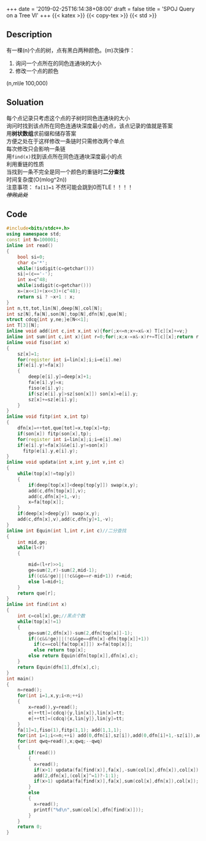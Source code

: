 +++
date = '2019-02-25T16:14:38+08:00'
draft = false
title = 'SPOJ Query on a Tree VI'
+++
{{< katex >}} {{< copy-tex >}} {{< std >}}
## Description
有一棵\(n\)个点的树，点有黑白两种颜色。\(m\)次操作：
1. 询问一个点所在的同色连通块的大小
2. 修改一个点的颜色

\(n,m\le 100,000\)
## Soluation
每个点记录只考虑这个点的子树时同色连通块的大小 \
询问时找到该点所在同色连通块深度最小的点，该点记录的值就是答案 \
用**树状数组**求前缀和储存答案 \
方便之处在于这样修改一条链时只需修改两个单点 \
每次修改只会影响一条链 \
用`find(x)`找到该点所在同色连通块深度最小的点 \
利用重链的性质 \
当找到一条不完全是同一个颜色的重链时**二分查找** \
时间复杂度\(O(mlog^2n)\) \
注意事项： `fa[1]=1` 不然可能会跳到0而TLE！！！！ \
*~~惨败此处~~*
## Code
```cpp
#include<bits/stdc++.h>
using namespace std;
const int N=100001;
inline int read()
{
	bool si=0;
	char c='*';
	while(!isdigit(c=getchar()))
	si|=(c=='-');
	int x=c^48;
	while(isdigit(c=getchar()))
	x=(x<<1)+(x<<3)+(c^48);
	return si ? ~x+1 : x;
}
int n,tt,tot,lin[N],deep[N],col[N];
int sz[N],fa[N],son[N],top[N],dfn[N],que[N];
struct cdcq{int y,ne;}e[N<<1];
int T[3][N];
inline void add(int c,int x,int v){for(;x<=n;x+=x&-x) T[c][x]+=v;}
inline int sum(int c,int x){int r=0;for(;x;x-=x&-x)r+=T[c][x];return r;}
inline void fiso(int x)
{
    sz[x]=1;
    for(register int i=lin[x];i;i=e[i].ne)
    if(e[i].y!=fa[x])
    {
        deep[e[i].y]=deep[x]+1;
        fa[e[i].y]=x;
        fiso(e[i].y);
        if(sz[e[i].y]>sz[son[x]]) son[x]=e[i].y;
        sz[x]+=sz[e[i].y];
    }
}
inline void fitp(int x,int tp)
{
    dfn[x]=++tot,que[tot]=x,top[x]=tp;
    if(son[x]) fitp(son[x],tp);
    for(register int i=lin[x];i;i=e[i].ne)
    if(e[i].y!=fa[x]&&e[i].y!=son[x])
      fitp(e[i].y,e[i].y);
}
inline void updata(int x,int y,int v,int c)
{
	while(top[x]!=top[y])
	{
		if(deep[top[x]]<deep[top[y]]) swap(x,y);
		add(c,dfn[top[x]],v);
		add(c,dfn[x]+1,-v);
		x=fa[top[x]];
	}
	if(deep[x]>deep[y]) swap(x,y);
	add(c,dfn[x],v),add(c,dfn[y]+1,-v);
}
inline int Equin(int l,int r,int c)//二分查找
{
	int mid,ge;
	while(l<r)
	{

		mid=(l+r)>>1;
		ge=sum(2,r)-sum(2,mid-1);
		if((c&&!ge)||(!c&&ge==r-mid+1)) r=mid;
		else l=mid+1;
	}
	return que[r];
}
inline int find(int x)
{
	int c=col[x],ge;//黑点个数
	while(top[x]!=1)
	{
		ge=sum(2,dfn[x])-sum(2,dfn[top[x]]-1);
		if((c&&!ge)||(!c&&ge==dfn[x]-dfn[top[x]]+1))
		  if(c==col[fa[top[x]]]) x=fa[top[x]];
		  else return top[x];
		else return Equin(dfn[top[x]],dfn[x],c);
	}
	return Equin(dfn[1],dfn[x],c);
}
int main()
{
	n=read();
	for(int i=1,x,y;i<n;++i)
	{
		x=read(),y=read();
		e[++tt]=(cdcq){y,lin[x]},lin[x]=tt;
		e[++tt]=(cdcq){x,lin[y]},lin[y]=tt;
	}
	fa[1]=1,fiso(1),fitp(1,1); add(1,1,1);
	for(int i=1;i<=n;++i) add(0,dfn[i],sz[i]),add(0,dfn[i]+1,-sz[i]),add(2,i,1);
	for(int qwq=read(),x;qwq;--qwq)
	{
		if(read())
		{
		  x=read();
		  if(x>1) updata(fa[find(x)],fa[x],-sum(col[x],dfn[x]),col[x]);
		  add(2,dfn[x],(col[x]^=1)?-1:1);
		  if(x>1) updata(fa[find(x)],fa[x],sum(col[x],dfn[x]),col[x]);
		}
		else
		{
		  x=read();
		  printf("%d\n",sum(col[x],dfn[find(x)]));
		}
	}
	return 0;
}
```